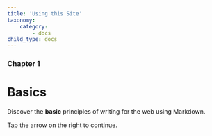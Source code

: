 ```yaml
---
title: 'Using this Site'
taxonomy:
    category:
        - docs
child_type: docs
---
```


### Chapter 1

# Basics

Discover the **basic** principles of writing for the web using Markdown.

Tap the arrow on the right to continue.
